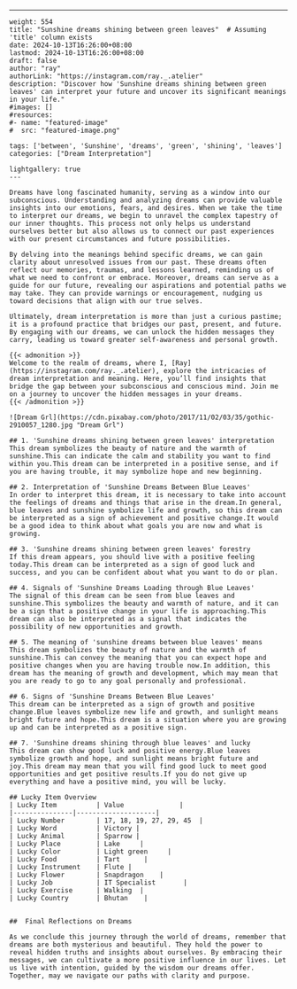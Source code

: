 ---
    weight: 554
    title: "Sunshine dreams shining between green leaves"  # Assuming 'title' column exists
    date: 2024-10-13T16:26:00+08:00
    lastmod: 2024-10-13T16:26:00+08:00
    draft: false
    author: "ray"
    authorLink: "https://instagram.com/ray._.atelier"
    description: "Discover how 'Sunshine dreams shining between green leaves' can interpret your future and uncover its significant meanings in your life."
    #images: []
    #resources:
    #- name: "featured-image"
    #  src: "featured-image.png"
    
    tags: ['between', 'Sunshine', 'dreams', 'green', 'shining', 'leaves']
    categories: ["Dream Interpretation"]
    
    lightgallery: true
    ---
    
    Dreams have long fascinated humanity, serving as a window into our subconscious. Understanding and analyzing dreams can provide valuable insights into our emotions, fears, and desires. When we take the time to interpret our dreams, we begin to unravel the complex tapestry of our inner thoughts. This process not only helps us understand ourselves better but also allows us to connect our past experiences with our present circumstances and future possibilities.
    
    By delving into the meanings behind specific dreams, we can gain clarity about unresolved issues from our past. These dreams often reflect our memories, traumas, and lessons learned, reminding us of what we need to confront or embrace. Moreover, dreams can serve as a guide for our future, revealing our aspirations and potential paths we may take. They can provide warnings or encouragement, nudging us toward decisions that align with our true selves.
    
    Ultimately, dream interpretation is more than just a curious pastime; it is a profound practice that bridges our past, present, and future. By engaging with our dreams, we can unlock the hidden messages they carry, leading us toward greater self-awareness and personal growth.
    
    {{< admonition >}}
    Welcome to the realm of dreams, where I, [Ray](https://instagram.com/ray._.atelier), explore the intricacies of dream interpretation and meaning. Here, you’ll find insights that bridge the gap between your subconscious and conscious mind. Join me on a journey to uncover the hidden messages in your dreams.
    {{< /admonition >}}
    
    ![Dream Grl](https://cdn.pixabay.com/photo/2017/11/02/03/35/gothic-2910057_1280.jpg "Dream Grl")
    
    ## 1. 'Sunshine dreams shining between green leaves' interpretation
    This dream symbolizes the beauty of nature and the warmth of sunshine.This can indicate the calm and stability you want to find within you.This dream can be interpreted in a positive sense, and if you are having trouble, it may symbolize hope and new beginning.
    
    ## 2. Interpretation of 'Sunshine Dreams Between Blue Leaves'
    In order to interpret this dream, it is necessary to take into account the feelings of dreams and things that arise in the dream.In general, blue leaves and sunshine symbolize life and growth, so this dream can be interpreted as a sign of achievement and positive change.It would be a good idea to think about what goals you are now and what is growing.
    
    ## 3. 'Sunshine dreams shining between green leaves' forestry
    If this dream appears, you should live with a positive feeling today.This dream can be interpreted as a sign of good luck and success, and you can be confident about what you want to do or plan.
    
    ## 4. Signals of 'Sunshine Dreams Loading through Blue Leaves'
    The signal of this dream can be seen from blue leaves and sunshine.This symbolizes the beauty and warmth of nature, and it can be a sign that a positive change in your life is approaching.This dream can also be interpreted as a signal that indicates the possibility of new opportunities and growth.
    
    ## 5. The meaning of 'sunshine dreams between blue leaves' means
    This dream symbolizes the beauty of nature and the warmth of sunshine.This can convey the meaning that you can expect hope and positive changes when you are having trouble now.In addition, this dream has the meaning of growth and development, which may mean that you are ready to go to any goal personally and professional.
    
    ## 6. Signs of 'Sunshine Dreams Between Blue Leaves'
    This dream can be interpreted as a sign of growth and positive change.Blue leaves symbolize new life and growth, and sunlight means bright future and hope.This dream is a situation where you are growing up and can be interpreted as a positive sign.
    
    ## 7. 'Sunshine dreams shining through blue leaves' and lucky
    This dream can show good luck and positive energy.Blue leaves symbolize growth and hope, and sunlight means bright future and joy.This dream may mean that you will find good luck to meet good opportunities and get positive results.If you do not give up everything and have a positive mind, you will be lucky.
    
    ## Lucky Item Overview
    | Lucky Item          | Value              |
    |---------------|--------------------|
    | Lucky Number        | 17, 18, 19, 27, 29, 45  |
    | Lucky Word          | Victory |
    | Lucky Animal        | Sparrow |
    | Lucky Place         | Lake     |
    | Lucky Color         | Light green     |
    | Lucky Food          | Tart      |
    | Lucky Instrument    | Flute |
    | Lucky Flower        | Snapdragon    |
    | Lucky Job           | IT Specialist       |
    | Lucky Exercise      | Walking  |
    | Lucky Country       | Bhutan    |
    
    
    ##  Final Reflections on Dreams
    
    As we conclude this journey through the world of dreams, remember that dreams are both mysterious and beautiful. They hold the power to reveal hidden truths and insights about ourselves. By embracing their messages, we can cultivate a more positive influence in our lives. Let us live with intention, guided by the wisdom our dreams offer. Together, may we navigate our paths with clarity and purpose.
    